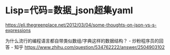 # Lisp=代码=数据_json超集yaml



https://eli.thegreenplace.net/2012/03/04/some-thoughts-on-json-vs-s-expressions




为什么流行的编程语言都自带类似数组/字典这样的数据结构？ - 炒粉程序员的回答 - 知乎
https://www.zhihu.com/question/534762222/answer/2504903102










